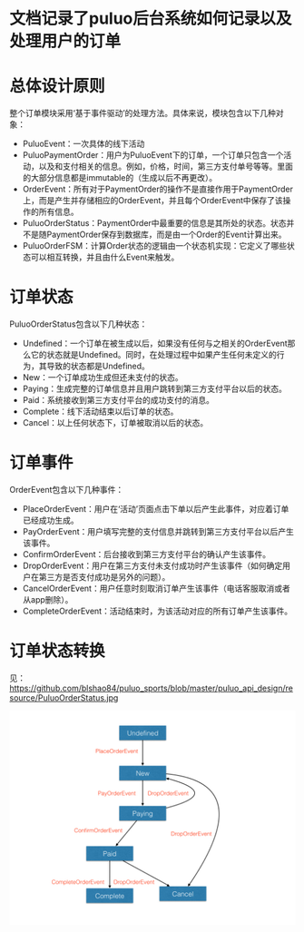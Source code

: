 #   文档记录了puluo后台系统如何记录以及处理用户的订单

#   总体设计原则

整个订单模块采用‘基于事件驱动’的处理方法。具体来说，模块包含以下几种对象：

*   PuluoEvent：一次具体的线下活动
*   PuluoPaymentOrder：用户为PuluoEvent下的订单，一个订单只包含一个活动，以及和支付相关的信息。例如，价格，时间，第三方支付单号等等。里面的大部分信息都是immutable的（生成以后不再更改）。
*   OrderEvent：所有对于PaymentOrder的操作不是直接作用于PaymentOrder上，而是产生并存储相应的OrderEvent，并且每个OrderEvent中保存了该操作的所有信息。
*   PuluoOrderStatus：PaymentOrder中最重要的信息是其所处的状态。状态并不是随PaymentOrder保存到数据库，而是由一个Order的Event计算出来。
*   PuluoOrderFSM：计算Order状态的逻辑由一个状态机实现：它定义了哪些状态可以相互转换，并且由什么Event来触发。

#   订单状态

PuluoOrderStatus包含以下几种状态：

*   Undefined：一个订单在被生成以后，如果没有任何与之相关的OrderEvent那么它的状态就是Undefined。同时，在处理过程中如果产生任何未定义的行为，其导致的状态都是Undefined。
*   New：一个订单成功生成但还未支付的状态。
*   Paying：生成完整的订单信息并且用户跳转到第三方支付平台以后的状态。
*   Paid：系统接收到第三方支付平台的成功支付的消息。
*   Complete：线下活动结束以后订单的状态。
*   Cancel：以上任何状态下，订单被取消以后的状态。

#   订单事件

OrderEvent包含以下几种事件：

*   PlaceOrderEvent：用户在‘活动’页面点击下单以后产生此事件，对应着订单已经成功生成。
*   PayOrderEvent：用户填写完整的支付信息并跳转到第三方支付平台以后产生该事件。
*   ConfirmOrderEvent：后台接收到第三方支付平台的确认产生该事件。
*   DropOrderEvent：用户在第三方支付未支付成功时产生该事件（如何确定用户在第三方是否支付成功是另外的问题）。
*   CancelOrderEvent：用户任意时刻取消订单产生该事件（电话客服取消或者从app删除）。
*   CompleteOrderEvent：活动结束时，为该活动对应的所有订单产生该事件。

#   订单状态转换
见：https://github.com/blshao84/puluo_sports/blob/master/puluo_api_design/resource/PuluoOrderStatus.jpg

![alt text](https://github.com/blshao84/puluo_sports/blob/master/puluo_api_design/resource/PuluoOrderStatus.jpg "订单状态转换")

